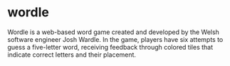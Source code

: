 # wordle
Wordle is a web-based word game created and developed by the Welsh software engineer Josh Wardle. In the game, players have six attempts to guess a five-letter word, receiving feedback through colored tiles that indicate correct letters and their placement.
